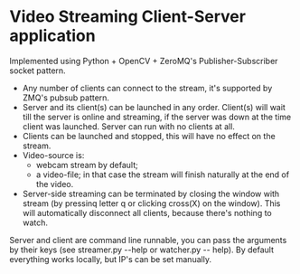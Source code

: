 # Video Streaming Client-Server application

Implemented using Python + OpenCV + ZeroMQ's Publisher-Subscriber socket pattern.
 
- Any number of clients can connect to the stream, it's supported by ZMQ's pubsub pattern.
- Server and its client(s) can be launched in any order. Client(s) will wait till the server is online and streaming, if the server was down at the time client was launched. Server can run with no clients at all.
- Clients can be launched and stopped, this will have no effect on the stream.
- Video-source is:
  - webcam stream by default;
  - a video-file; in that case the stream will finish naturally at the end of the video.
- Server-side streaming can be terminated by closing the window with stream (by pressinq letter q or clicking cross(X) on the window). This will automatically disconnect all clients, because there's nothing to watch.

Server and client are command line runnable, you can pass the arguments by their keys (see streamer.py --help or watcher.py -- help). By default everything works locally, but IP's can be set manually.
